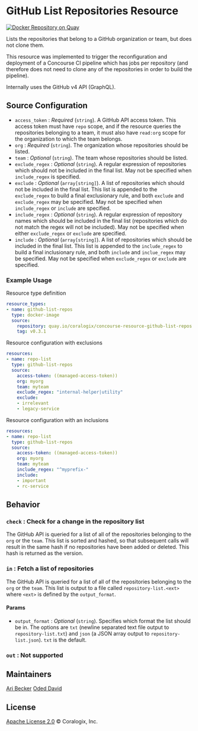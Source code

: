 # GitHub List Repositories Resource

[![Docker Repository on Quay](https://quay.io/repository/coralogix/concourse-resource-github-list-repos/status "Docker Repository on Quay")](https://quay.io/repository/coralogix/concourse-resource-github-list-repos)

Lists the repositories that belong to a GitHub organization or team, but does not clone them.

This resource was implemented to trigger the reconfiguration and deployment of a Concourse CI pipeline which has jobs per repository (and therefore does not need to clone any of the repositories in order to build the pipeline). 

Internally uses the GitHub v4 API (GraphQL). 

## Source Configuration
* `access_token` : _Required_ (`string`). A GitHub API access token. This access token must have `repo` scope, and if the resource queries the repositories belonging to a team, it must also have `read:org` scope for the organization to which the team belongs.
* `org` : _Required_ (`string`). The organization whose repositories should be listed.
* `team` : _Optional_ (`string`). The team whose repositories should be listed. 
* `exclude_regex` : _Optional_ (`string`). A regular expression of repositories which should not be included in the final list. May not be specified when `include_regex` is specified.
* `exclude` : _Optional_ (`array[string]`). A list of repositories which should not be included in the final list. This list is appended to the `exclude_regex` to build a final exclusionary rule, and both `exclude` and `exclude_regex` may be specified. May not be specified when `include_regex` or `include` are specified.
* `include_regex` : _Optional_ (`string`). A regular expression of repository names which should be included in the final list (repositories which do not match the regex will not be included). May not be specified when either `exclude_regex` or `exclude` are specified. 
* `include` : _Optional_ (`array[string]`). A list of repositories which should be included in the final list. This list is appended to the `include_regex` to build a final inclusionary rule, and both `include` and `inclue_regex` may be specified. May not be specified when `exclude_regex` or `exclude` are specified.

### Example Usage

Resource type definition

```yaml
resource_types:
- name: github-list-repos
  type: docker-image
  source:
    repository: quay.io/coralogix/concourse-resource-github-list-repos
    tag: v0.3.1
```

Resource configuration with exclusions

```yaml
resources:
- name: repo-list
  type: github-list-repos
  source:
    access-token: ((managed-access-token))
    org: myorg
    team: myteam
    exclude_regex: "internal-helper|utility"
    exclude:
    - irrelevant
    - legacy-service
```

Resource configuration with an inclusions 

```yaml
resources:
- name: repo-list
  type: github-list-repos
  source:
    access-token: ((managed-access-token))
    org: myorg
    team: myteam
    include_regex: "^myprefix-"
    include:
    - important
    - rc-service

```

## Behavior
 
### `check` : Check for a change in the repository list
The GitHub API is queried for a list of all of the repositories belonging to the `org` or the `team`. This list is sorted and hashed, so that subsequent calls will result in the same hash if no repositories have been added or deleted. This hash is returned as the version.

### `in` : Fetch a list of repositories
The GitHub API is queried for a list of all of the repositories belonging to the `org` or the `team`. This list is output to a file called `repository-list.<ext>` where `<ext>` is defined by the `output_format`.

#### Params
* `output_format` : _Optional_ (`string`). Specifies which format the list should be in. The options are `txt` (newline separated text file output to `repository-list.txt`) and `json` (a JSON array output to `repository-list.json`). `txt` is the default.

### `out` : Not supported

## Maintainers
[Ari Becker](https://github.com/ari-becker)
[Oded David](https://github.com/oded-dd)

## License
[Apache License 2.0](https://www.apache.org/licenses/LICENSE-2.0) © Coralogix, Inc.
